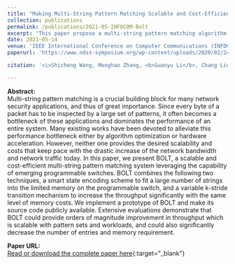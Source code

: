 ```yaml
---
title: "Making Multi-String Pattern Matching Scalable and Cost-Efficient with Programmable Switching ASICs"
collection: publications
permalink: /publications/2021-05-INFOCOM-Bolt
excerpt: 'This paper propose a multi-string pattern matching algorithm based on programmable switches'
date: 2021-05-14
venue: 'IEEE International Conference on Computer Communications (INFOCOM)'
paperurl: 'https://www.ndss-symposium.org/wp-content/uploads/2020/02/24007-paper.pd://zhangmenghao.github.io/papers/infocom2021-Bolt.pdf'

citation: '<i>Shicheng Wang, Menghao Zhang, <b>Guanyu Li</b>, Chang Liu, Ying Liu, Xuya Jia, Mingwei Xu. &quot;Making Multi-String Pattern Matching Scalable and Cost-Efficient with Programmable Switching ASICs&quot;. In the 40th IEEE International Conference on Computer Communications (INFOCOM), Virtual Conference, May 10-13, 2021.</i>'

---
```

**Abstract:**  
Multi-string pattern matching is a crucial building block for many network security applications, and thus of great importance. Since every byte of a packet has to be inspected by a large set of patterns, it often becomes a bottleneck of these applications and dominates the performance of an entire system. Many existing works have been devoted to alleviate this performance bottleneck either by algorithm optimization or hardware acceleration. However, neither one provides the desired scalability and costs that keep pace with the drastic increase of the network bandwidth and network traffic today. In this paper, we present BOLT, a scalable and cost-efficient multi-string pattern matching system leveraging the capability of emerging programmable switches. BOLT combines the following two techniques, a smart state encoding scheme to fit a large number of strings into the limited memory on the programmable switch, and a variable k-stride transition mechanism to increase the throughput significantly with the same level of memory costs. We implement a prototype of BOLT and make its source code publicly available. Extensive evaluations demonstrate that BOLT could provide orders of magnitude improvement in throughput which is scalable with pattern sets and workloads, and could also significantly decrease the number of entries and memory requirement.

**Paper URL:**  
[Read or download the complete paper here](https://zhangmenghao.github.io/papers/infocom2021-Bolt.pdf){:target="\_blank"}
